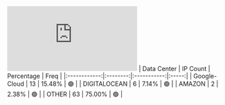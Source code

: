 ![Diagramm](https://github.com/obajay/StateSync-snapshots/blob/main/Projects/Umee/1/README.md)
| Data Center | IP Count | Percentage | Freq |
|:------------:|:--------:|:-----------:|:-----:|
| Google-Cloud | 13 | 15.48% | 🟢 |
| DIGITALOCEAN | 6 | 7.14% | 🟢 |
| AMAZON | 2 | 2.38% | 🟢 |
| OTHER | 63 | 75.00% | 🟢 |